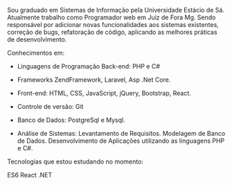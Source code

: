 Sou graduado em Sistemas de Informação pela Universidade Estácio de Sá. Atualmente trabalho como Programador web em Juiz de Fora Mg.
Sendo responsável por adicionar novas funcionalidades aos sistemas existentes, correção de bugs, refatoração de código, aplicando as melhores práticas de desenvolvimento.

Conhecimentos em:
- Linguagens de Programação Back-end: PHP e C#
- Frameworks ZendFramework, Laravel, Asp .Net Core.

- Front-end: HTML, CSS, JavaScript, jQuery, Bootstrap, React.

- Controle de versão: Git

- Banco de Dados: PostgreSql e Mysql.

- Análise de Sistemas: Levantamento de Requisitos.
Modelagem de Banco de Dados.
Desenvolvimento de Aplicações utilizando as linguagens PHP e C#.

Tecnologias que estou estudando no momento:

ES6
React
.NET
   
